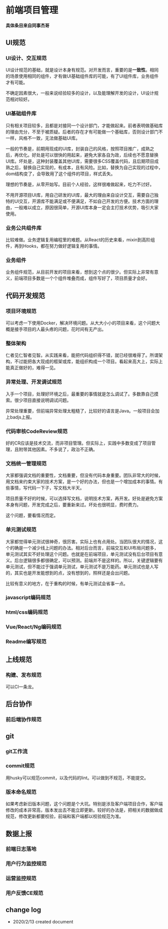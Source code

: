 # 前端项目管理

#### 具体条目来自同事杰哥

## UI规范

### UI设计、交互规范

UI设计规范的基础，就是设计本身有规范。对开发而言，重要的是**一致性**。相同的场景使用相同的组件，才有做UI基础组件库的可能，有了UI组件库，业务组件才有可能。

不确定因素很大，一般来说经验较多的设计，以及能理解开发的设计，UI设计规范相对较好。

### UI基础组件库

只有相关项目较多，且都是对接同一个设计部门，才能做起来。前者表明做基础库的理由充分，不至于被质疑。后者的存在才有可能做一个基础库，否则设计部门不一样，风格不一致，无法做基础UI库。

一般的节奏是，前期用现成的UI库，封装自己的风格，按照项目推广，成熟之后，再优化。好处是可以很快的用起来，避免大家各自为政，后续也不愿意替换UI库。坏处是，这种封装覆盖其他UI库，需要很多CSS覆盖代码，且后期项目成熟之后，替换自己实现的，有成本，且有风险。比如，替换为自己实现的过程中，dom结构变了，会导致用了这个组件的项目，样式丢失。

理想的节奏是，从零开始写。目前个人经验，这样很难做起来，吃力不讨好。

不用开源项目UI库，用自己研发的UI库，最大的理由来自设计交互，需要自己独特的UI交互，开源库不能满足或不便满足，不如自己开发的方便。技术方面的理由，一般难以成立，原因很简单，开源UI库本身一定会主打技术优势，吸引大家使用。

### 业务公共组件库

比较难做。业务逻辑复用编程里的难题。从React的历史来看，mixin到高阶组件，再到Hooks，都在努力做好逻辑复用的事情。

### 业务组件

业务组件规范，从目前开发的项目来看，想到这个点的很少。但实际上非常有意义，前端项目多数是一个个组件堆叠而成，组件写好了，项目质量才会好。

## 代码开发规范

### 项目环境规范

可以考虑一下使用Docker，解决环境问题。从大大小小的项目来看，这个问题大概是接手项目的人最头疼的问题，花时间有无产出。

### 整体架构

仁者见仁智者见智。从实践来看，能把代码组织得不错，就已经很难得了。所谓架构，不过能把各大现成的框架或库，能组织构成一个项目。看起来高大上，实际上能真正做好的，难得一见。

### 异常处理、开发调试规范

入手一个项目，处理好环境之后，最重要的事情就是怎么调试了。多数靠自己摸索。很少项目直接说明调试问题。

异常处理重要，但前端异常处理太粗糙了，比较好的语言是Java。一般项目会加上badjs上报。

### 代码审核CodeReview规范

好的CR应该是技术交流，而非项目管理。但实际上，实践中多数变成了项目管理，且附带其他因素。不多说了，政治不正确。

### 文档统一管理规范

大家都强调文档的重要性，文档重要，但没有代码本身重要。团队非常大的时候，用文档来约束大家的技术方案，是一个好的办法，但也是一个增加成本的事情。有些事情，写代码一下子，写文档大半天。

项目质量不好的时候，可以选择写文档，说明技术方案，再开发。好处是避免方案本身有问题，开发完成之后，要重新来过。坏处也很明显，费时费力。

这个问题，要看情况而定。

### 单元测试规范

大家都觉得单元测试很神奇，很厉害。实际上也有点用处。当团队很大的情况，这个的确是一个减少线上问题的办法。相对后台而言，前端交互和UI布局问题多，单元测试其实不好处理这个问题。也就是在前端项目，单元测试没有后台项目有意义。后台逻辑很多都很确定，可以预测。前端并不是这样的。所以，关键逻辑要有单元测试，但不能过于强调单元测试，单元测试不是万能药。单元测试也是人写的，其实也是开发能想到的点，没有想到的，照样还是会出问题。

比较有意义的地方，在于重构的时候，有单元测试会省事一点。

### javascript编码规范

### html/css编码规范

### Vue/React/Ng编码规范

### Readme编写规范

## 上线规范

### 构建、发布规范

可以CI一条龙。

## 后台协作

### 前后端协作规范

## git

### git工作流

### commit规范

用husky可以规范commit，以及代码的lint。可以做到不规范，不能提交。

### 版本命名规范

如果考虑新旧版本问题，这个问题是个大坑。特别是涉及客户端项目合作，客户端修改的成本非常高，版本发出去不能立即更新。较好的办法是，把相关的数据做成规范，修改更新都要校验，前端和客户端都以校验规范为准。

## 数据上报

### 前端日志落地

### 用户行为监控规范

### 运营监控规范

### 用户反馈CE规范

## change log

- 2020/2/13 created document
